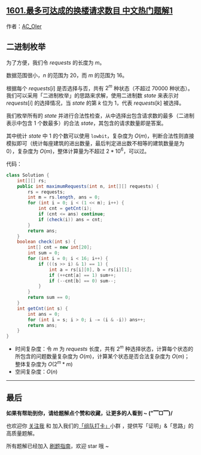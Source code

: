 ## [1601.最多可达成的换楼请求数目 中文热门题解1](https://leetcode.cn/problems/maximum-number-of-achievable-transfer-requests/solutions/100000/gong-shui-san-xie-er-jin-zhi-mei-ju-by-a-enef)

作者：[AC_OIer](https://leetcode.cn/u/AC_OIer)

## 二进制枚举

为了方便，我们令 $requests$ 的长度为 $m$。

数据范围很小，$n$ 的范围为 $20$，而 $m$ 的范围为 $16$。

根据每个 $requests[i]$ 是否选择与否，共有 $2^m$ 种状态（不超过 $70000$ 种状态）。我们可以采用「二进制枚举」的思路来求解，使用二进制数 $state$ 来表示对 $requests[i]$ 的选择情况，当 $state$ 的第 $k$ 位为 $1$，代表 $requests[k]$ 被选择。

我们枚举所有的 $state$ 并进行合法性检查，从中选择出包含请求数的最多（二进制表示中包含 $1$ 个数最多）的合法 $state$，其包含的请求数量即是答案。

其中统计 $state$ 中 $1$ 的个数可以使用 `lowbit`，复杂度为 $O(m)$，判断合法性则直接模拟即可（统计每座建筑的进出数量，最后判定进出数不相等的建筑数量是为 $0$），复杂度为 $O(m)$，整体计算量为不超过 $2*10^6$，可以过。

代码：
```Java []
class Solution {
    int[][] rs;
    public int maximumRequests(int n, int[][] requests) {
        rs = requests;
        int m = rs.length, ans = 0;
        for (int i = 0; i < (1 << m); i++) {
            int cnt = getCnt(i);
            if (cnt <= ans) continue;
            if (check(i)) ans = cnt;
        }
        return ans;
    }
    boolean check(int s) {
        int[] cnt = new int[20];
        int sum = 0;
        for (int i = 0; i < 16; i++) {
            if (((s >> i) & 1) == 1) {
                int a = rs[i][0], b = rs[i][1];
                if (++cnt[a] == 1) sum++;
                if (--cnt[b] == 0) sum--;
            }
        }
        return sum == 0;
    }
    int getCnt(int s) {
        int ans = 0;
        for (int i = s; i > 0; i -= (i & -i)) ans++;
        return ans;
    }
}
```
* 时间复杂度：令 $m$ 为 $requests$ 长度，共有 $2^m$ 种选择状态，计算每个状态的所包含的问题数量复杂度为 $O(m)$，计算某个状态是否合法复杂度为 $O(m)$；整体复杂度为 $O(2^m * m)$
* 空间复杂度：$O(n)$

---

## 最后

**如果有帮助到你，请给题解点个赞和收藏，让更多的人看到 ~ ("▔□▔)/**

也欢迎你 [关注我](https://oscimg.oschina.net/oscnet/up-19688dc1af05cf8bdea43b2a863038ab9e5.png) 和 加入我们的[「组队打卡」](https://leetcode-cn.com/u/ac_oier/)小群 ，提供写「证明」&「思路」的高质量题解。

所有题解已经加入 [刷题指南](https://github.com/SharingSource/LogicStack-LeetCode/wiki)，欢迎 star 哦 ~